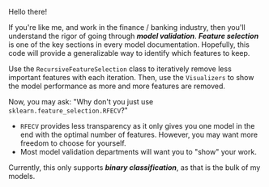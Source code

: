 
Hello there!

If you're like me, and work in the finance / banking industry,
then you'll understand the rigor of going through ***model validation***. 
***Feature selection*** is one of the key sections in every model documentation.
Hopefully, this code will provide a generalizable way to identify which features to keep.

Use the `RecursiveFeatureSelection` class to iteratively remove less important features with each iteration.
Then, use the `Visualizers` to show the model performance as more and more features are removed.

Now, you may ask: "Why don't you just use `sklearn.feature_selection.RFECV`?"  
- `RFECV` provides less transparency
as it only gives you one model in the end with the optimal number of features.  However, you may want more
freedom to choose for yourself. 
-  Most model validation departments will want you to "show" your work.

Currently, this only supports ***binary classification***, as that is the bulk of my models.

